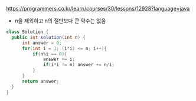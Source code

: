 https://programmers.co.kr/learn/courses/30/lessons/12928?language=java
- n을 제외하고 n의 절반보다 큰 약수는 없음
```java
class Solution {
  public int solution(int n) {
      int answer = 0;
      for(int i = 1; (i*i) <= n; i++){
          if(n%i == 0){
              answer += i;
              if(i*i != n) answer += n/i;
          }
      }
      return answer;
  }
}
```
